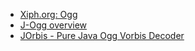 - [Xiph.org: Ogg](https://www.xiph.org/ogg/)
- [J-Ogg overview](http://www.j-ogg.de/core/main?/index.html)
- [JOrbis - Pure Java Ogg Vorbis Decoder](http://www.jcraft.com/jorbis/)
